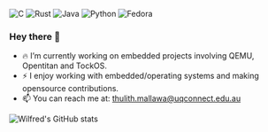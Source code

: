 ![C](https://img.shields.io/badge/c-%2300599C.svg?style=for-the-badge&logo=c&logoColor=white)
![Rust](https://img.shields.io/badge/rust-%23000000.svg?style=for-the-badge&logo=rust&logoColor=white)
![Java](https://img.shields.io/badge/java-%23ED8B00.svg?style=for-the-badge&logo=java&logoColor=white)
![Python](https://img.shields.io/badge/python-3670A0?style=for-the-badge&logo=python&logoColor=ffdd54)
![Fedora](https://img.shields.io/badge/Fedora-294172?style=for-the-badge&logo=fedora&logoColor=white)

### Hey there 👋
- 🔥 I’m currently working on embedded projects involving QEMU, Opentitan and TockOS.
- ⚡ I enjoy working with embedded/operating systems and making opensource contributions.
- 📫 You can reach me at: thulith.mallawa@uqconnect.edu.au

<!--
**thulithwilfred/thulithwilfred** is a ✨ _special_ ✨ repository because its `README.md` (this file) appears on your GitHub profile.

-->


![Wilfred's GitHub stats](https://github-readme-stats.vercel.app/api?username=thulithwilfred&show_icons=true&theme=tokyonight&show_icons=true&count_private=true&hide_rank=true&custom_title=Recent_stats)
<!-- 
[![Top Langs](https://github-readme-stats.vercel.app/api/top-langs/?username=thulithwilfred&layout=compact&theme=tokyonight&hide=c%2B%2B,roff,cmake,makefile)](https://github.com/anuraghazra/github-readme-stats) -->
